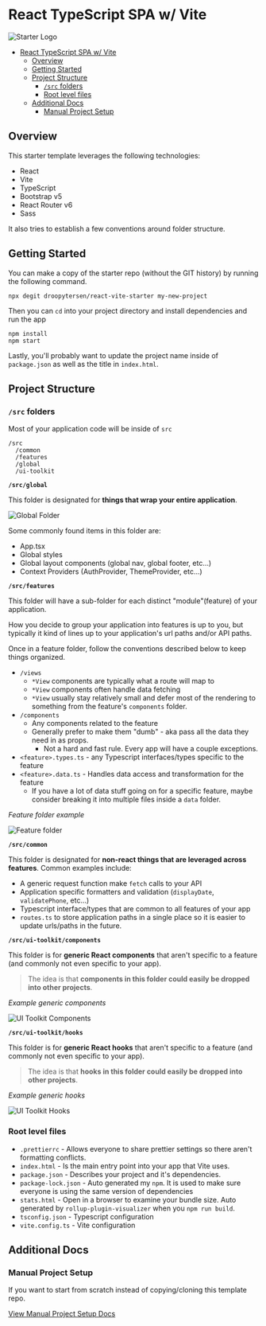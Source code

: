 # React TypeScript SPA w/ Vite

![Starter Logo](docs/images/react-vite-typescript-starter.png)

- [React TypeScript SPA w/ Vite](#react-typescript-spa-w-vite)
  - [Overview](#overview)
  - [Getting Started](#getting-started)
  - [Project Structure](#project-structure)
    - [`/src` folders](#src-folders)
    - [Root level files](#root-level-files)
  - [Additional Docs](#additional-docs)
    - [Manual Project Setup](#manual-project-setup)

## Overview

This starter template leverages the following technologies:

- React
- Vite
- TypeScript
- Bootstrap v5
- React Router v6
- Sass

It also tries to establish a few conventions around folder structure.

## Getting Started

You can make a copy of the starter repo (without the GIT history) by running the following command.

```
npx degit droopytersen/react-vite-starter my-new-project
```

Then you can `cd` into your project directory and install dependencies and run the app

```
npm install
npm start
```

Lastly, you'll probably want to update the project name inside of `package.json` as well as the title in `index.html`.

## Project Structure

### `/src` folders

Most of your application code will be inside of `src`

```
/src
  /common
  /features
  /global
  /ui-toolkit
```

**`/src/global`**

This folder is designated for **things that wrap your entire application**.

![Global Folder](docs/images/global-folder.png)

Some commonly found items in this folder are:

- App.tsx
- Global styles
- Global layout components (global nav, global footer, etc...)
- Context Providers (AuthProvider, ThemeProvider, etc...)

**`/src/features`**

This folder will have a sub-folder for each distinct "module"(feature) of your application.

How you decide to group your application into features is up to you, but typically it kind of lines up to your application's url paths and/or API paths.

Once in a feature folder, follow the conventions described below to keep things organized.

- `/views`
  - `*View` components are typically what a route will map to
  - `*View` components often handle data fetching
  - `*View` usually stay relatively small and defer most of the rendering to something from the feature's `components` folder.
- `/components`
  - Any components related to the feature
  - Generally prefer to make them "dumb" - aka pass all the data they need in as props.
    - Not a hard and fast rule. Every app will have a couple exceptions.
- `<feature>.types.ts` - any Typescript interfaces/types specific to the feature
- `<feature>.data.ts` - Handles data access and transformation for the feature
  - If you have a lot of data stuff going on for a specific feature, maybe consider breaking it into multiple files inside a `data` folder.

_Feature folder example_

![Feature folder](docs/images/feature-folder.png)

**`/src/common`**

This folder is designated for **non-react things that are leveraged across features**. Common examples include:

- A generic request function make `fetch` calls to your API
- Application specific formatters and validation (`displayDate`, `validatePhone`, etc...)
- Typescript interface/types that are common to all features of your app
- `routes.ts` to store application paths in a single place so it is easier to update urls/paths in the future.

**`/src/ui-toolkit/components`**

This folder is for **generic React components** that aren't specific to a feature (and commonly not even specific to your app).

> The idea is that **components in this folder could easily be dropped into other projects**.

_Example generic components_

![UI Toolkit Components](docs/images/ui-toolkit-components.png)

**`/src/ui-toolkit/hooks`**

This folder is for **generic React hooks** that aren't specific to a feature (and commonly not even specific to your app).

> The idea is that **hooks in this folder could easily be dropped into other projects**.

_Example generic hooks_

![UI Toolkit Hooks](docs/images/ui-toolkit-hooks.png)

### Root level files

- `.prettierrc` - Allows everyone to share prettier settings so there aren't formatting conflicts.
- `index.html` - Is the main entry point into your app that Vite uses.
- `package.json` - Describes your project and it's dependencies.
- `package-lock.json` - Auto generated my `npm`. It is used to make sure everyone is using the same version of dependencies
- `stats.html` - Open in a browser to examine your bundle size. Auto generated by `rollup-plugin-visualizer` when you `npm run build`.
- `tsconfig.json` - Typescript configuration
- `vite.config.ts` - Vite configuration

## Additional Docs

### Manual Project Setup

If you want to start from scratch instead of copying/cloning this template repo.

[View Manual Project Setup Docs](docs/manual-project-setup.md)
